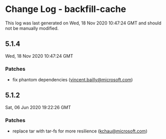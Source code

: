 # Change Log - backfill-cache

This log was last generated on Wed, 18 Nov 2020 10:47:24 GMT and should not be manually modified.

<!-- Start content -->

## 5.1.4

Wed, 18 Nov 2020 10:47:24 GMT

### Patches

- fix phantom dependencies (vincent.bailly@microsoft.com)

## 5.1.2

Sat, 06 Jun 2020 19:22:26 GMT

### Patches

- replace tar with tar-fs for more resilience (kchau@microsoft.com)
